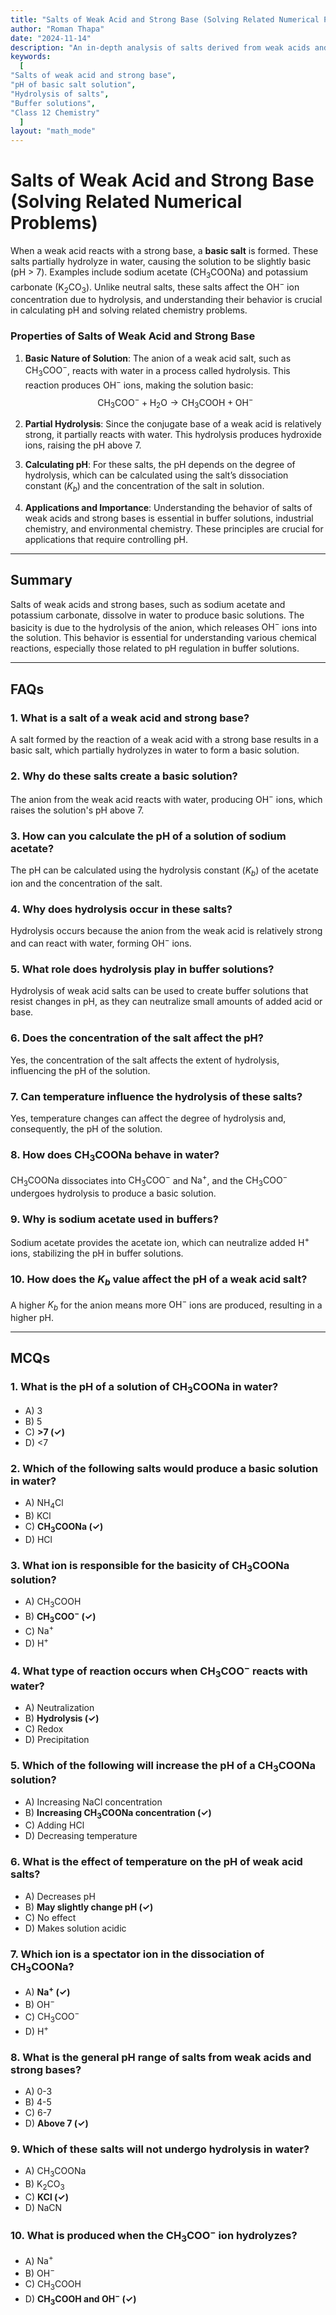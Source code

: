 ```yaml
---
title: "Salts of Weak Acid and Strong Base (Solving Related Numerical Problems)"
author: "Roman Thapa"
date: "2024-11-14"
description: "An in-depth analysis of salts derived from weak acids and strong bases, focusing on their behavior in aqueous solutions and relevant numerical problem-solving techniques."
keywords:
  [
"Salts of weak acid and strong base",
"pH of basic salt solution",
"Hydrolysis of salts",
"Buffer solutions",
"Class 12 Chemistry"
  ]
layout: "math_mode"
---
```


# Salts of Weak Acid and Strong Base (Solving Related Numerical Problems)

When a weak acid reacts with a strong base, a **basic salt** is formed. These salts partially hydrolyze in water, causing the solution to be slightly basic (pH > 7). Examples include sodium acetate ($\text{CH}_3\text{COONa}$) and potassium carbonate ($\text{K}_2\text{CO}_3$). Unlike neutral salts, these salts affect the $\text{OH}^-$ ion concentration due to hydrolysis, and understanding their behavior is crucial in calculating pH and solving related chemistry problems.

### Properties of Salts of Weak Acid and Strong Base

1. **Basic Nature of Solution**: The anion of a weak acid salt, such as $\text{CH}_3\text{COO}^-$, reacts with water in a process called hydrolysis. This reaction produces $\text{OH}^-$ ions, making the solution basic:
   $$
   \text{CH}_3\text{COO}^- + \text{H}_2\text{O} \rightarrow \text{CH}_3\text{COOH} + \text{OH}^-
   $$

2. **Partial Hydrolysis**: Since the conjugate base of a weak acid is relatively strong, it partially reacts with water. This hydrolysis produces hydroxide ions, raising the pH above 7.

3. **Calculating pH**: For these salts, the pH depends on the degree of hydrolysis, which can be calculated using the salt’s dissociation constant ($K_b$) and the concentration of the salt in solution.

4. **Applications and Importance**: Understanding the behavior of salts of weak acids and strong bases is essential in buffer solutions, industrial chemistry, and environmental chemistry. These principles are crucial for applications that require controlling pH.

---

## Summary

Salts of weak acids and strong bases, such as sodium acetate and potassium carbonate, dissolve in water to produce basic solutions. The basicity is due to the hydrolysis of the anion, which releases $\text{OH}^-$ ions into the solution. This behavior is essential for understanding various chemical reactions, especially those related to pH regulation in buffer solutions.

---

## FAQs

### 1. What is a salt of a weak acid and strong base?

A salt formed by the reaction of a weak acid with a strong base results in a basic salt, which partially hydrolyzes in water to form a basic solution.

### 2. Why do these salts create a basic solution?

The anion from the weak acid reacts with water, producing $\text{OH}^-$ ions, which raises the solution's pH above 7.

### 3. How can you calculate the pH of a solution of sodium acetate?

The pH can be calculated using the hydrolysis constant ($K_b$) of the acetate ion and the concentration of the salt.

### 4. Why does hydrolysis occur in these salts?

Hydrolysis occurs because the anion from the weak acid is relatively strong and can react with water, forming $\text{OH}^-$ ions.

### 5. What role does hydrolysis play in buffer solutions?

Hydrolysis of weak acid salts can be used to create buffer solutions that resist changes in pH, as they can neutralize small amounts of added acid or base.

### 6. Does the concentration of the salt affect the pH?

Yes, the concentration of the salt affects the extent of hydrolysis, influencing the pH of the solution.

### 7. Can temperature influence the hydrolysis of these salts?

Yes, temperature changes can affect the degree of hydrolysis and, consequently, the pH of the solution.

### 8. How does $\text{CH}_3\text{COONa}$ behave in water?

$\text{CH}_3\text{COONa}$ dissociates into $\text{CH}_3\text{COO}^-$ and $\text{Na}^+$, and the $\text{CH}_3\text{COO}^-$ undergoes hydrolysis to produce a basic solution.

### 9. Why is sodium acetate used in buffers?

Sodium acetate provides the acetate ion, which can neutralize added $\text{H}^+$ ions, stabilizing the pH in buffer solutions.

### 10. How does the $K_b$ value affect the pH of a weak acid salt?

A higher $K_b$ for the anion means more $\text{OH}^-$ ions are produced, resulting in a higher pH.

---

## MCQs

### 1. What is the pH of a solution of $\text{CH}_3\text{COONa}$ in water?
- A) 3
- B) 5
- C) **>7 (✓)**
- D) <7

### 2. Which of the following salts would produce a basic solution in water?
- A) $\text{NH}_4\text{Cl}$
- B) $\text{KCl}$
- C) **$\text{CH}_3\text{COONa}$ (✓)**
- D) $\text{HCl}$

### 3. What ion is responsible for the basicity of $\text{CH}_3\text{COONa}$ solution?
- A) $\text{CH}_3\text{COOH}$
- B) **$\text{CH}_3\text{COO}^-$ (✓)**
- C) $\text{Na}^+$
- D) $\text{H}^+$

### 4. What type of reaction occurs when $\text{CH}_3\text{COO}^-$ reacts with water?
- A) Neutralization
- B) **Hydrolysis (✓)**
- C) Redox
- D) Precipitation

### 5. Which of the following will increase the pH of a $\text{CH}_3\text{COONa}$ solution?
- A) Increasing $\text{NaCl}$ concentration
- B) **Increasing $\text{CH}_3\text{COONa}$ concentration (✓)**
- C) Adding $\text{HCl}$
- D) Decreasing temperature

### 6. What is the effect of temperature on the pH of weak acid salts?
- A) Decreases pH
- B) **May slightly change pH (✓)**
- C) No effect
- D) Makes solution acidic

### 7. Which ion is a spectator ion in the dissociation of $\text{CH}_3\text{COONa}$?
- A) **$\text{Na}^+$ (✓)**
- B) $\text{OH}^-$
- C) $\text{CH}_3\text{COO}^-$
- D) $\text{H}^+$

### 8. What is the general pH range of salts from weak acids and strong bases?
- A) 0-3
- B) 4-5
- C) 6-7
- D) **Above 7 (✓)**

### 9. Which of these salts will not undergo hydrolysis in water?
- A) $\text{CH}_3\text{COONa}$
- B) $\text{K}_2\text{CO}_3$
- C) **$\text{KCl}$ (✓)**
- D) $\text{NaCN}$

### 10. What is produced when the $\text{CH}_3\text{COO}^-$ ion hydrolyzes?
- A) $\text{Na}^+$
- B) $\text{OH}^-$
- C) $\text{CH}_3\text{COOH}$
- D) **$\text{CH}_3\text{COOH}$ and $\text{OH}^-$ (✓)**
